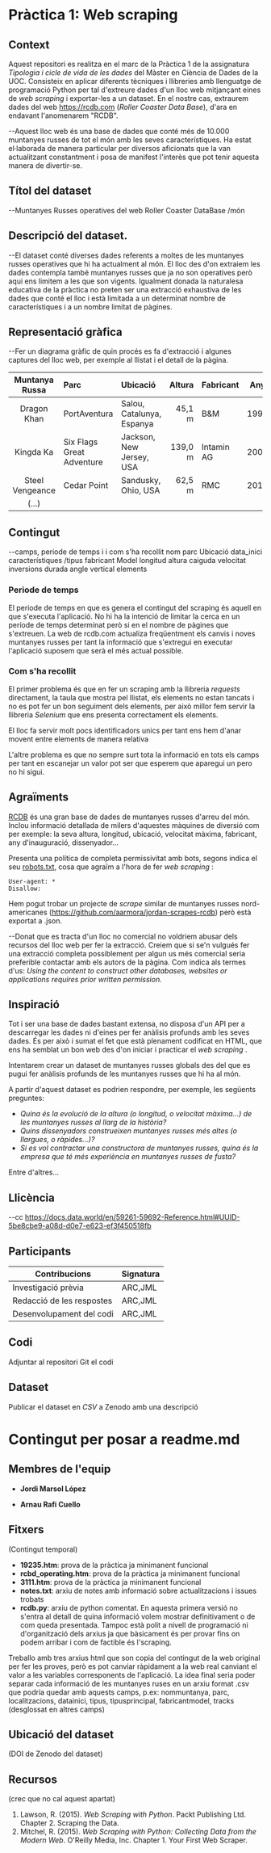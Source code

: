 # Pràctica 1: Web scraping

## Context
Aquest repositori es realitza en el marc de la Pràctica 1 de la assignatura _Tipologia i cicle de vida de les dades_ del Màster en Ciència de Dades de la UOC.  Consisteix en aplicar diferents tècniques i llibreries amb llenguatge de programació Python per tal d'extreure dades d'un lloc web mitjançant eines de _web scraping_ i exportar-les a un dataset. En el nostre cas, extraurem dades del web <https://rcdb.com> (_Roller Coaster Data Base_), d'ara en endavant l'anomenarem "RCDB".

--Aquest lloc web és una base de dades que conté més de 10.000 muntanyes russes de tot el món amb les seves característiques. Ha estat el·laborada de manera particular per diversos aficionats que la van actualitzant constantment i posa de manifest l'interès que pot tenir aquesta manera de divertir-se.

## Títol del dataset
--Muntanyes Russes operatives del web Roller Coaster DataBase /món

## Descripció del dataset.
--El dataset conté diverses dades referents a moltes de les muntanyes russes operatives que hi ha actualment al món. El lloc des d'on extraiem les dades contempla també muntanyes russes que ja no son operatives però aqui ens limitem a les que son vigents. Igualment donada la naturalesa educativa de la pràctica no preten ser una extracció exhaustiva de les dades que conté el lloc i està limitada a un determinat nombre de característiques i a un nombre limitat de pàgines. 

## Representació gràfica
--Fer un diagrama gràfic de quin procés es fa d'extracció i algunes captures del lloc web, per exemple al llistat i el detall de la pàgina.

| Muntanya Russa   		| Parc           	| Ubicació  				| Altura 		| Fabricant | Any | (...) 
| :-------------:		|:-------------		| :-----					| ---:			| --- 		| --- |  ---
| Dragon Khan			| PortAventura 		| Salou, Catalunya, Espanya | 45,1 m		| B&M 		| 1995 |
| Kingda Ka    			| Six Flags Great Adventure |   Jackson, New Jersey, USA | 139,0 m| Intamin AG | 2005 | 
| Steel Vengeance		| Cedar Point      | Sandusky, Ohio, USA		| 62,5 m		| RMC 		| 2018 | 
| (...)	|       | | 		|  		|  | 

## Contingut
--camps, periode de temps i  i com s'ha recollit
nom
parc
Ubicació
data_inici
característiques /tipus
fabricant
Model
longitud
altura
caiguda
velocitat
inversions
durada
angle vertical
elements

### Periode de temps
El periode de temps en que es genera el contingut del scraping és aquell en que s'executa l'aplicació. No hi ha la intenció de limitar la cerca en un període de temps determinat però si en el nombre de pàgines que s'extreuen. La web de rcdb.com actualiza freqüentment els canvis i noves muntanyes russes per tant la informació que s'extregui en executar l'aplicació suposem que serà el més actual possible.

### Com s'ha recollit
El primer problema és que en fer un scraping amb la llibreria _requests_ directament, la taula que mostra pel llistat, els elements <tr> no estan tancats i no es pot fer un bon seguiment dels elements, per això millor fem servir la llibreria _Selenium_ que ens presenta correctament els elements.

El lloc fa servir molt pocs identificadors unics per tant ens hem d'anar movent entre elements de manera relativa

L'altre problema es que no sempre surt tota la informació en tots els camps per tant en escanejar un valor pot ser que esperem que aparegui un pero no hi sigui.

## Agraïments

[RCDB](https://rcdb.com) és una gran base de dades de muntanyes russes d'arreu del món. Inclou informació detallada de milers d'aquestes màquines de diversió com per exemple: la seva altura, longitud, ubicació, velocitat màxima, fabricant, any d'inauguració, dissenyador...

Presenta una política de completa permissivitat amb bots, segons indica el seu [robots.txt](https://rcdb.com/robots.txt), cosa que agraïm a l'hora de fer _web scraping_ :
```
User-agent: *
Disallow:
```
Hem pogut trobar un projecte de _scrape_ similar de muntanyes russes nord-americanes (<https://github.com/aarmora/jordan-scrapes-rcdb>) però està exportat a .json.

--Donat que es tracta d'un lloc no comercial no voldriem abusar dels recursos del lloc web per fer la extracció. Creiem que si se'n vulgués fer una extracció completa possiblement per algun us més comercial seria preferible contactar amb els autors de la pàgina.
Com indica als termes d'us: _Using the content to construct other databases, websites or applications requires prior written permission._

## Inspiració

Tot i ser una base de dades bastant extensa, no disposa d'un API per a descarregar les dades ni d'eines per fer anàlisis profunds amb les seves dades. És per això i sumat el fet que està plenament codificat en HTML, que ens ha semblat un bon web des d'on iniciar i practicar el _web scraping_ . 

Intentarem crear un dataset de muntanyes russes globals des del que es pugui fer anàlisis profunds de les muntanyes russes que hi ha al món.

A partir d'aquest dataset es podrien respondre, per exemple, les següents preguntes:
* _Quina és la evolució de la altura (o longitud, o velocitat màxima...) de les muntanyes russes al llarg de la història?_
* _Quins dissenyadors construeixen muntanyes russes més altes (o llargues, o ràpides...)?_
* _Si es vol contractar una constructora de muntanyes russes, quina és la empresa que té més experiència en muntanyes russes de fusta?_

Entre d'altres...

## Llicència
--cc
https://docs.data.world/en/59261-59692-Reference.html#UUID-5be8cbe9-a08d-d0e7-e623-ef3f450518fb

## Participants


|Contribucions|Signatura
|---|---
|Investigació prèvia|ARC,JML|
|Redacció de les respostes|ARC,JML|
|Desenvolupament del codi|ARC,JML|

## Codi
Adjuntar al repositori Git el codi

## Dataset
Publicar el dataset en _CSV_ a Zenodo amb una descripció


# Contingut per posar a readme.md

## Membres de l'equip
* **Jordi Marsol López**

* **Arnau Rafi Cuello**

## Fitxers
(Contingut temporal)

* **19235.htm**: prova de la pràctica ja minimanent funcional
* **rcbd_operating.htm**: prova de la pràctica ja minimanent funcional
* **3111.htm**: prova de la pràctica ja minimanent funcional
* **notes.txt**: arxiu de notes amb informació sobre actualitzacions i issues trobats
* **rcdb.py**: arxiu de python comentat. En aquesta primera versió no s'entra al detall de quina informació volem mostrar definitivament o de com queda presentada. Tampoc està polit a nivell de programació ni d'organització dels arxius ja que bàsicament és per provar fins on podem arribar i com de factible és l'scraping. 

Treballo amb tres arxius html que son copia del contingut de la web original per fer les proves, però es pot canviar ràpidament a la web real canviant el valor a les variables corresponents de l'aplicació. La idea final seria poder separar cada informació de les muntanyes ruses en un arxiu format .csv que podria quedar amb aquests camps, p.ex: nommuntanya, parc, localitzacions, datainici, tipus, tipusprincipal, fabricantmodel, tracks (desglossat en altres camps)

## Ubicació del dataset
(DOI de Zenodo del dataset)

## Recursos
(crec que no cal aquest apartat)

1. Lawson, R. (2015). _Web Scraping with Python_. Packt Publishing Ltd. Chapter 2. Scraping the Data.
2. Mitchel, R. (2015). _Web Scraping with Python: Collecting Data from the Modern Web_. O'Reilly Media, Inc. Chapter 1. Your First Web Scraper.
